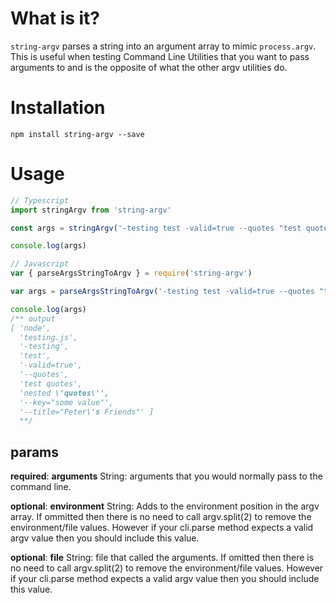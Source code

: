 # What is it?

`string-argv` parses a string into an argument array to mimic `process.argv`.
This is useful when testing Command Line Utilities that you want to pass arguments to and is the opposite of what the other argv utilities do.

# Installation

```
npm install string-argv --save
```

# Usage

```ts
// Typescript
import stringArgv from 'string-argv'

const args = stringArgv('-testing test -valid=true --quotes "test quotes" "nested \'quotes\'" --key="some value" --title="Peter\'s Friends"', 'node', 'testing.js')

console.log(args)
```

```js
// Javascript
var { parseArgsStringToArgv } = require('string-argv')

var args = parseArgsStringToArgv('-testing test -valid=true --quotes "test quotes" "nested \'quotes\'" --key="some value" --title="Peter\'s Friends"', 'node', 'testing.js')

console.log(args)
/** output
[ 'node',
  'testing.js',
  '-testing',
  'test',
  '-valid=true',
  '--quotes',
  'test quotes',
  'nested \'quotes\'',
  '--key="some value"',
  '--title="Peter\'s Friends"' ]
  **/
```

## params

**required**: **arguments** String: arguments that you would normally pass to the command line.

**optional**: **environment** String: Adds to the environment position in the argv array. If ommitted then there is no need to call argv.split(2) to remove the environment/file values. However if your cli.parse method expects a valid argv value then you should include this value.

**optional**: **file** String: file that called the arguments. If omitted then there is no need to call argv.split(2) to remove the environment/file values. However if your cli.parse method expects a valid argv value then you should include this value.
